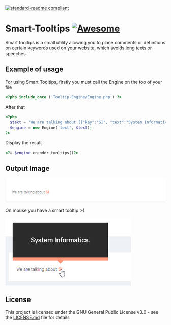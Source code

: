 [![standard-readme compliant](https://img.shields.io/badge/readme%20style-standard-brightgreen.svg?style=flat-square)](https://github.com/RichardLitt/standard-readme)
# Smart-Tooltips [![Awesome](https://cdn.rawgit.com/sindresorhus/awesome/d7305f38d29fed78fa85652e3a63e154dd8e8829/media/badge.svg)](https://github.com/sindresorhus/awesome)
Smart tooltips is a small utility allowing you to place comments or definitions on certain keywords used on your website, which avoids long texts or speeches

## Example of usage
For using Smart Tooltips, firstly you must call the Engine on the top of your file
```php
<?php include_once ('Tooltip-Engine/Engine.php') ?>
```

After that
```php
<?php
  $text = 'We are talking about [{"key":"SI", "text":"System Informatics."}]';
  $engine = new Engine('text', $text);
?>
```
Display the result
```php
<?= $engine->render_tooltips()?>
```

## Output Image
![image 1](https://raw.githubusercontent.com/sabiduria/Smart-Tooltips/master/img/img1.jpg)

On mouse you have a smart tooltip :-)

![image 2](https://raw.githubusercontent.com/sabiduria/Smart-Tooltips/master/img/img2.jpg)

## License

This project is licensed under the GNU General Public License v3.0 - see the [LICENSE.md](LICENSE.md) file for details
